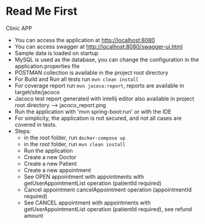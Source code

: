 # Read Me First

Clinic APP

* You can access the application at [http://localhost:8080](http://localhost:8080)
* You can access swagger at [http://localhost:8080/swagger-ui.html](http://localhost:8080/swagger-ui.html)
* Sample data is loaded on startup
* MySQL is used as the database, you can change the configuration in the application.properties file
* POSTMAN collection is available in the project root directory
* For Build and Run all tests run <code>mvn clean install </code> 
* For coverage report run <code>mvn jacoco:report</code>, reports are available in target/site/jacoco
* Jacoco test report generated with intellij editor also available in project root directory --> jacoco_report.png
* Run the application with 'mvn spring-boot:run' or with the IDE
* For simplicity, the application is not secured, and not all cases are covered in tests.
* Steps:
     * in the root folder, run <code>docker-compose up</code>
     * in the root folder, run <code>mvn clean install</code>
     * Run the application
     * Create a new Doctor
     * Create a new Patient
     * Create a new appointment
     * See OPEN appointment with appointments with getUserAppointmentList operation (patientId required)
     * Cancel appointment cancelAppointment operation (appointmentId required)
     * See CANCEL appointment with appointments with getUserAppointmentList operation (patientId required), see refund amount
